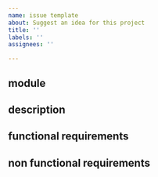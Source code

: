 ```yaml
---
name: issue template
about: Suggest an idea for this project
title: ''
labels: ''
assignees: ''

---
```


## module

## description

## functional requirements

## non functional requirements
